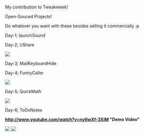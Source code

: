 My contribution to Tweakweek!

Open-Souced Projects!

Do whatever you want with these besides selling it commercially :p


Day-1; launchSound

Day-2; UShare

![](http://s3.amazonaws.com/imgly_production/1603575/large.png)

Day-3; MailKeyboardHide

Day-4; FunnyCaller

![](http://s3.amazonaws.com/imgly_production/1621190/large.png)

Day-5; QuickMath

![](http://s3.amazonaws.com/imgly_production/1630696/large.png)

Day-6; ToDoNotes

<b>http://www.youtube.com/watch?v=ny6wXf-3XlM "Demo Video"</b>

![](http://s3.amazonaws.com/imgly_production/1638235/large.png)  ![](http://s3.amazonaws.com/imgly_production/1638236/large.png)



